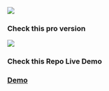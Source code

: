 <a href="https://wrappixel.com"><img src="https://wrappixel.com/wp-content/uploads/2017/03/wp-updated-logo.jpg" /></a><br/>
<h3>Check this pro version</h3>
<a href="https://wrappixel.com/templates/niceadmin/"><img src="https://wrappixel.com/demos/admin-templates/nice-admin/landingpage/assets/images/db.jpg"/></a>
<h3>Check this Repo Live Demo</h3>
<a href="https://wrappixel.com/demos/free-admin-templates/nice-admin-lite/landingpage/"><h3>Demo</h3></a>
